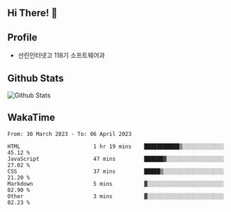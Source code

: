 ## Hi There! 👋

## Profile

-   선린인터넷고 118기 소프트웨어과

## Github Stats

![Github Stats](https://github-readme-stats.vercel.app/api/top-langs/?username=NY0510&theme=tokyonight&hide_border=true&layout=compact)

## WakaTime

<!--START_SECTION:waka-->

```text
From: 30 March 2023 - To: 06 April 2023

HTML                       1 hr 19 mins    ███████████▒░░░░░░░░░░░░░   45.12 %
JavaScript                 47 mins         ██████▓░░░░░░░░░░░░░░░░░░   27.02 %
CSS                        37 mins         █████▒░░░░░░░░░░░░░░░░░░░   21.20 %
Markdown                   5 mins          ▓░░░░░░░░░░░░░░░░░░░░░░░░   02.90 %
Other                      3 mins          ▓░░░░░░░░░░░░░░░░░░░░░░░░   02.23 %
```

<!--END_SECTION:waka-->
